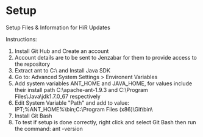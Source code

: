 # Setup
Setup Files &amp; Information for HiR Updates

Instructions:

1. Install Git Hub and Create an account
2. Account details are to be sent to Jenzabar for them to provide access to the repository
3. Extract ant to C:\ and Install Java SDK
4. Go to: Advanced System Settings > Environent Variables
5. Add system variables ANT_HOME and JAVA_HOME, for values include their install path C:\apache-ant-1.9.3 and C:\Program Files\Java\jdk1.7.0_67 respectively
6. Edit System Variable "Path" and add to value: IPT;%ANT_HOME%\bin\;C:\Program Files (x86)\Git\bin\
7. Install Git Bash
8. To test if setup is done correctly, right click and select Git Bash then run the command: ant -version
